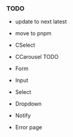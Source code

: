 ### TODO

- update to next latest
- move to pnpm
- CSelect
- CCarousel
  TODO

- Form
- Input
- Select
- Dropdown
- Notify
- Error page
